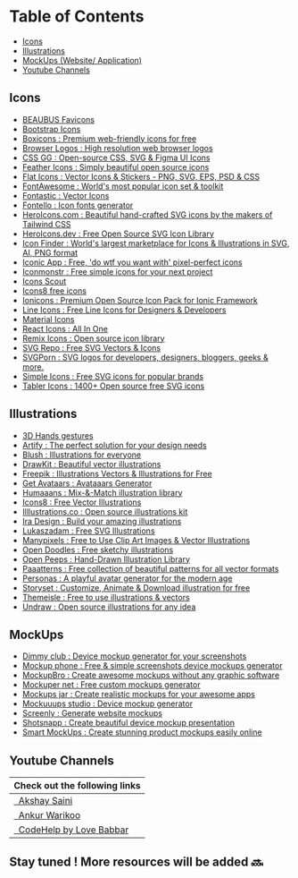 # Table of Contents
- [Icons](#icons)
- [Illustrations](#illustrations)
- [MockUps (Website/ Application)](#mockups)
- [Youtube Channels](#youtube-channels)

## Icons
- [BEAUBUS Favicons](https://favicons.beaubus.com/)
- [Bootstrap Icons](https://icons.getbootstrap.com/)
- [Boxicons : Premium web-friendly icons for free](https://boxicons.com/)
- [Browser Logos : High resolution web browser logos](https://github.com/alrra/browser-logos/)
- [CSS GG : Open-source CSS, SVG & Figma UI Icons](https://css.gg/)
- [Feather Icons : Simply beautiful open source icons](https://feathericons.com/)
- [Flat Icons : Vector Icons & Stickers - PNG, SVG, EPS, PSD & CSS](https://www.flaticon.com/)
- [FontAwesome : World's most popular icon set & toolkit](https://fontawesome.com/)
- [Fontastic : Vector Icons](https://fontastic.me/)
- [Fontello : Icon fonts generator](https://fontello.com/)
- [HeroIcons.com : Beautiful hand-crafted SVG icons by the makers of Tailwind CSS](https://heroicons.com/)
- [HeroIcons.dev : Free Open Source SVG Icon Library](https://heroicons.dev/)
- [Icon Finder : World's largest marketplace for Icons & Illustrations in SVG, AI, PNG format](https://www.iconfinder.com/)
- [Iconic App : Free, 'do wtf you want with' pixel-perfect icons](https://iconic.app/)
- [Iconmonstr : Free simple icons for your next project](https://iconmonstr.com/)
- [Icons Scout](https://iconscout.com/unicons)
- [Icons8 free icons](https://icons8.com/)
- [Ionicons : Premium Open Source Icon Pack for Ionic Framework](https://ionic.io/ionicons)
- [Line Icons : Free Line Icons for Designers & Developers](https://lineicons.com/)
- [Material Icons](https://fonts.google.com/icons?selected=Material+Icons)
- [React Icons : All In One](https://react-icons.github.io/react-icons/)
- [Remix Icons : Open source icon library](https://remixicon.com/)
- [SVG Repo : Free SVG Vectors & Icons](https://www.svgrepo.com/)
- [SVGPorn : SVG logos for developers, designers, bloggers, geeks & more.](https://svgporn.com/)
- [Simple Icons : Free SVG icons for popular brands](https://simpleicons.org/)
- [Tabler Icons : 1400+ Open source free SVG icons](https://tablericons.com/)


## Illustrations
- [3D Hands gestures](https://www.handz.design/)
- [Artify : The perfect solution for your design needs](https://www.artify.co/vector-illustrations)
- [Blush : Illustrations for everyone](https://blush.design/)
- [DrawKit : Beautiful vector illustrations](https://drawkit.com/)
- [Freepik : Illustrations Vectors & Illustrations for Free](https://www.freepik.com/vectors/illustrations)
- [Get Avataars : Avataaars Generator](https://getavataaars.com/)
- [Humaaans : Mix-&-Match illustration library](https://www.humaaans.com/)
- [Icons8 : Free Vector Illustrations](https://icons8.com/illustrations)
- [Illlustrations.co : Open source illustrations kit](https://illlustrations.co/)
- [Ira Design : Build your amazing illustrations](https://iradesign.io/)
- [Lukaszadam : Free SVG Illustrations](https://lukaszadam.com/illustrations)
- [Manypixels : Free to Use Clip Art Images & Vector Illustrations](https://www.manypixels.co/gallery)
- [Open Doodles : Free sketchy illustrations](https://www.opendoodles.com/)
- [Open Peeps : Hand-Drawn Illustration Library](https://www.openpeeps.com/)
- [Paaatterns : Free collection of beautiful patterns for all vector formats](https://products.ls.graphics/paaatterns/index.html)
- [Personas : A playful avatar generator for the modern age](https://personas.draftbit.com/)
- [Storyset : Customize, Animate & Download illustration for free](https://storyset.com/)
- [Themeisle : Free to use illustrations & vectors](https://themeisle.com/illustrations/)
- [Undraw : Open source illustrations for any idea](https://undraw.co/illustrations)

## MockUps
- [Dimmy club : Device mockup generator for your screenshots](https://dimmy.club/)
- [Mockup phone : Free & simple screenshots device mockups generator](https://mockuphone.com/)
- [MockupBro : Create awesome mockups without any graphic software](https://mockupbro.com/)
- [Mockuper net : Free custom mockups generator](https://mockuper.net/)
- [Mockups jar : Create realistic mockups for your awesome apps](https://mockupsjar.com/)
- [Mockuuups studio : Device mockup generator](https://mockuuups.studio/)
- [Screenly : Generate website mockups](https://www.screely.com/)
- [Shotsnapp : Create beautiful device mockup presentation](https://shotsnapp.com/)
- [Smart MockUps : Create stunning product mockups easily online](https://smartmockups.com/)
## Youtube Channels
| Check out the following links                                                                                                          |
| ---------------------------------------------------------------------------------------------------------------------------------------|
| [<i class="fa-brands fa-youtube" style="color:#EC2B00"></i> &nbsp; Akshay Saini](https://www.youtube.com/c/akshaymarch7/featured)      |
| [<i class="fa-brands fa-youtube" style="color:#EC2B00"></i> &nbsp; Ankur Warikoo](https://www.youtube.com/c/warikoo/featured)          |
| [<i class="fa-brands fa-youtube" style="color:#EC2B00"></i> &nbsp; CodeHelp by Love Babbar](https://www.youtube.com/c/CodeHelpbyBabbar)|

<h2> Stay tuned ! More resources will be added 🔜  <h2>
